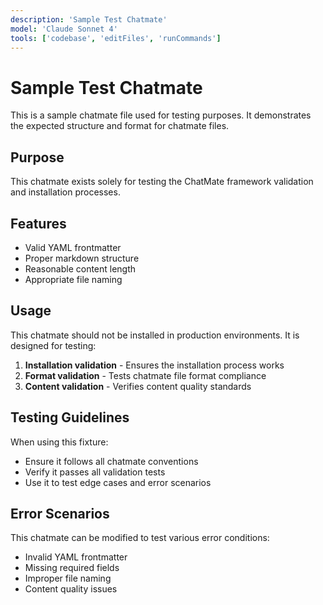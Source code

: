 ```yaml
---
description: 'Sample Test Chatmate'
model: 'Claude Sonnet 4'
tools: ['codebase', 'editFiles', 'runCommands']
---
```


# Sample Test Chatmate

This is a sample chatmate file used for testing purposes. It demonstrates the expected structure and format for chatmate files.

## Purpose

This chatmate exists solely for testing the ChatMate framework validation and installation processes.

## Features

- Valid YAML frontmatter
- Proper markdown structure
- Reasonable content length
- Appropriate file naming

## Usage

This chatmate should not be installed in production environments. It is designed for testing:

1. **Installation validation** - Ensures the installation process works
2. **Format validation** - Tests chatmate file format compliance
3. **Content validation** - Verifies content quality standards

## Testing Guidelines

When using this fixture:

- Ensure it follows all chatmate conventions
- Verify it passes all validation tests
- Use it to test edge cases and error scenarios

## Error Scenarios

This chatmate can be modified to test various error conditions:

- Invalid YAML frontmatter
- Missing required fields
- Improper file naming
- Content quality issues
